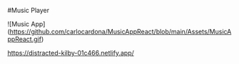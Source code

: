 #Music Player

![Music App] (https://github.com/carlocardona/MusicAppReact/blob/main/Assets/MusicAppReact.gif)

https://distracted-kilby-01c466.netlify.app/


